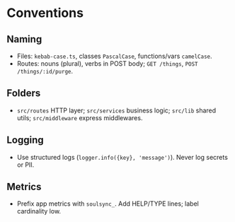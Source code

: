 # Conventions

## Naming
- Files: `kebab-case.ts`, classes `PascalCase`, functions/vars `camelCase`.
- Routes: nouns (plural), verbs in POST body; `GET /things`, `POST /things/:id/purge`.

## Folders
- `src/routes` HTTP layer; `src/services` business logic; `src/lib` shared utils; `src/middleware` express middlewares.

## Logging
- Use structured logs (`logger.info({key}, 'message')`). Never log secrets or PII.

## Metrics
- Prefix app metrics with `soulsync_`. Add HELP/TYPE lines; label cardinality low.

